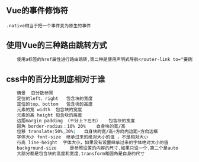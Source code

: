 ## Vue的事件修饰符
    .native相当于把一个事件变为原生的事件
## 使用Vue的三种路由跳转方式
```css
    使用a标签的href属性进行路由跳转,第二种是使用声明式导航<router-link to="要跳转的地址">里面的内容</router-link>, 第三种是编程式导航<div @click="$router.push("路由地址")">里面的内容`</div>
```
## css中的百分比到底相对于谁
```css
    情景	百分数参照
    定位的left、right	包含块的宽度
    定位的top、bottom	包含块的高度
    元素的宽 width	包含块的宽度
    元素的高 height	包含块的高度
    边距margin padding （不分上下左右）	包含块的宽度
    圆角 border-radius：10% 20%	自身块的宽/高
    位移 translate(50%,30%)	自身块的宽/高+方向内边距+方向边框
    字体大小 font-size	继承过来的绝对大小的值 ，不是相对大小
    行高 line-height	字体大小，如果没有设置继承过来的字体绝对大小的值
    background-size     是参照设置的内容的尺寸,如果只设一个,第二个是auto
    大部分都是包含块的高度和宽度,transform和圆角是自身的尺寸
```